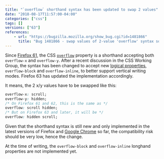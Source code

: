 ```yaml
---
title: "`overflow` shorthand syntax has been updated to swap 2 values"
date: "2018-08-17T11:57:00-04:00"
categories: ["css"]
tags: []
versions: ["63"]
references:
    - url: "https://bugzilla.mozilla.org/show_bug.cgi?id=1481866"
      title: "Bug 1481866 - swap values of 2-value 'overflow' syntax so block is first and inline is second"
---
```

Since [Firefox 61](https://bugzilla.mozilla.org/show_bug.cgi?id=1453148), the CSS [`overflow`](https://developer.mozilla.org/docs/Web/CSS/overflow) property is a shorthand accepting both `overflow-x` and `overflow-y`. After a recent discussion in the CSS Working Group, the syntax has been changed to accept new [logical properties](https://developer.mozilla.org/docs/Web/CSS/CSS_Logical_Properties), `overflow-block` and `overflow-inline`, to better support vertical writing modes. Firefox 63 has updated the implementation accordingly.

It means, the 2 x/y values have to be swapped like this:

```css
overflow-x: scroll;
overflow-y: hidden;
/* On Firefox 61 and 62, this is the same as */
overflow: scroll hidden;
/* But on Firefox 63 and later, it will be */
overflow: hidden scroll;
```

Given that the shorthand syntax is still new and only implemented in the latest versions of Firefox and [Google Chrome](https://www.chromestatus.com/feature/5090725653905408) so far, the compatibility risk should be very low, hence the change.

At the time of writing, the `overflow-block` and `overflow-inline` longhand properties are not implemented yet.
